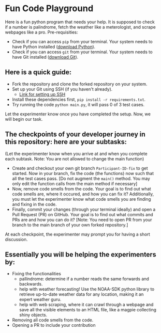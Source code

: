 # Fun Code Playground

Here is a fun python program that needs your help. It is supposed to check if a number is palindrome, fetch the weather like a  meterologist, and scrape webpages like a pro.
Pre-requisities:
- Check if you can access `pip` from your terminal. Your system needs to have Python installed ([download Python](https://www.python.org/downloads/)). 
- Check if you can access `git` from your terminal. Your system needs to have Git installed ([download Git](https://git-scm.com/downloads)). 

## Here is a quick guide:
- Fork the repository and clone the forked repository on your system.
- Set up your Git using SSH (if you haven't already). 
  - [Link for setting up SSH](https://docs.github.com/en/authentication/connecting-to-github-with-ssh/generating-a-new-ssh-key-and-adding-it-to-the-ssh-agent)
- Install these dependencies first, `pip install -r requirements.txt`.
- Try running the code `python main.py`, it will pass 0 of 3 test cases. 

Let the experimenter know once you have completed the setup. Now, we will begin our task.

## The checkpoints of your developer journey in this repository: here are your subtasks:
(Let the experimenter know when you arrive at and when you complete each subtask. Note: You are not allowed to change the main function)
- Create and checkout your own git branch `Participant-ID-fix` to get started. Now in your branch, fix the code (the functions) now such that all the test cases pass. [Do not augment the `main()` method. You may only edit the function calls from the main method if necessary]
- Now, remove code smells from the code. Your goal is to find out what code smells are, where it occured, and how you can fix it? Additionally, you must let the experimenter know what code smells you are finding and fixing in the code.
- Finally, commit your changes (through your terminal ideally) and open a Pull Request (PR) on GitHub. Your goal is to find out what commits and PRs are and how you can do it? [Note: You need to open PR from your branch to the main branch of your own forked repository.] 
<!-- - There is merge conflict on one of the branches named `experimenter-help`. Your goal is to find out what merge conflicts are, why it occured here, and how you can fix it? -->

At each checkpoint, the experimenter may prompt you for having a short discussion.

## Essentially you will be helping the experimenters by:
- Fixing the functionalities
  - pallindrome: determine if a number reads the same forwards and backwards.
  - help with weather forecasting! Use the NOAA-SDK python library to retrieve up-to-date weather data for any location, making it an expert weather guru.
  - help with web scraping, where it can crawl through a webpage and save all the visible elements to an HTML file, like a magpie collecting shiny objects.
- Removing all code smells from the code.
- Opening a PR to include your contribution
<!-- - Resolving the conflict in 'experimenter-help' so that it is merge ready. -->
